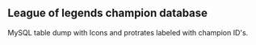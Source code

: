 ## League of legends champion database

MySQL table dump with Icons and protrates labeled with champion ID's.